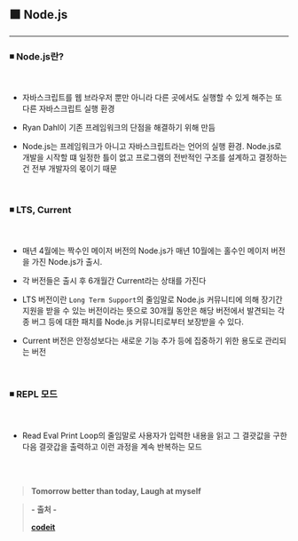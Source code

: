 ## ⬛ Node.js

---

### ◾ Node.js란?

<br>

- 자바스크립트를 웹 브라우저 뿐만 아니라 다른 곳에서도 실행할 수 있게 해주는 또 다른 자바스크립트 실행 환경

- Ryan Dahl이 기존 프레임워크의 단점을 해결하기 위해 만듬

- Node.js는 프레임워크가 아니고 자바스크립트라는 언어의 실행 환경. Node.js로 개발을 시작할 떄 일정한 틀이 없고 프로그램의 전반적인 구조를 설계하고 결정하는 건 전부 개발자의 몫이기 때문

<br>

### ◾ LTS, Current

<br>

- 매년 4월에는 짝수인 메이저 버전의 Node.js가 매년 10월에는 홀수인 메이저 버전을 가진 Node.js가 출시.

- 각 버전들은 출시 후 6개월간 Current라는 상태를 가진다

- LTS 버전이란 `Long Term Support`의 줄임말로 Node.js 커뮤니티에 의해 장기간 지원을 받을 수 있는 버전이라는 뜻으로 30개월 동안은 해당 버전에서 발견되는 각종 버그 등에 대한 패치를 Node.js 커뮤니티로부터 보장받을 수 있다.

- Current 버전은 안정성보다는 새로운 기능 추가 등에 집중하기 위한 용도로 관리되는 버전

<br>

### ◾ REPL 모드

<br>

- Read Eval Print Loop의 줄임말로 사용자가 입력한 내용을 읽고 그 결괏값을 구한 다음 결괏갑을 출력하고 이런 과정을 계속 반복하는 모드

<br><br>

> **Tomorrow better than today, Laugh at myself**

> **- 출처 -**
>
> **[codeit](https://www.codeit.kr/dashboard)**
